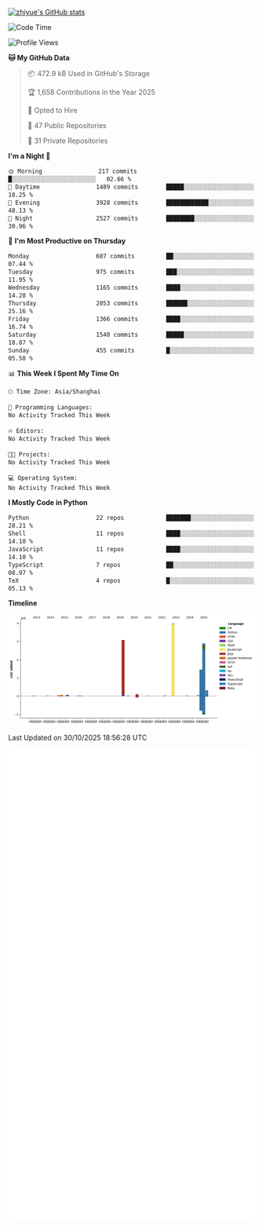
[![zhiyue's GitHub stats](https://github-readme-stats.vercel.app/api?username=zhiyue)](https://github.com/anuraghazra/github-readme-stats&&show_icons=true)

<!--START_SECTION:waka-->
![Code Time](http://img.shields.io/badge/Code%20Time-2%2C215%20hrs%2020%20mins-blue)

![Profile Views](http://img.shields.io/badge/Profile%20Views-5-blue)

**🐱 My GitHub Data** 

> 📦 472.9 kB Used in GitHub's Storage 
 > 
> 🏆 1,658 Contributions in the Year 2025
 > 
> 💼 Opted to Hire
 > 
> 📜 47 Public Repositories 
 > 
> 🔑 31 Private Repositories 
 > 
**I'm a Night 🦉** 

```text
🌞 Morning                217 commits         █░░░░░░░░░░░░░░░░░░░░░░░░   02.66 % 
🌆 Daytime                1489 commits        █████░░░░░░░░░░░░░░░░░░░░   18.25 % 
🌃 Evening                3928 commits        ████████████░░░░░░░░░░░░░   48.13 % 
🌙 Night                  2527 commits        ████████░░░░░░░░░░░░░░░░░   30.96 % 
```
📅 **I'm Most Productive on Thursday** 

```text
Monday                   607 commits         ██░░░░░░░░░░░░░░░░░░░░░░░   07.44 % 
Tuesday                  975 commits         ███░░░░░░░░░░░░░░░░░░░░░░   11.95 % 
Wednesday                1165 commits        ████░░░░░░░░░░░░░░░░░░░░░   14.28 % 
Thursday                 2053 commits        ██████░░░░░░░░░░░░░░░░░░░   25.16 % 
Friday                   1366 commits        ████░░░░░░░░░░░░░░░░░░░░░   16.74 % 
Saturday                 1540 commits        █████░░░░░░░░░░░░░░░░░░░░   18.87 % 
Sunday                   455 commits         █░░░░░░░░░░░░░░░░░░░░░░░░   05.58 % 
```


📊 **This Week I Spent My Time On** 

```text
🕑︎ Time Zone: Asia/Shanghai

💬 Programming Languages: 
No Activity Tracked This Week

🔥 Editors: 
No Activity Tracked This Week

🐱‍💻 Projects: 
No Activity Tracked This Week

💻 Operating System: 
No Activity Tracked This Week
```

**I Mostly Code in Python** 

```text
Python                   22 repos            ███████░░░░░░░░░░░░░░░░░░   28.21 % 
Shell                    11 repos            ████░░░░░░░░░░░░░░░░░░░░░   14.10 % 
JavaScript               11 repos            ████░░░░░░░░░░░░░░░░░░░░░   14.10 % 
TypeScript               7 repos             ██░░░░░░░░░░░░░░░░░░░░░░░   08.97 % 
TeX                      4 repos             █░░░░░░░░░░░░░░░░░░░░░░░░   05.13 % 
```



**Timeline**

![Lines of Code chart](https://raw.githubusercontent.com/zhiyue/zhiyue/main/assets/bar_graph.png)


 Last Updated on 30/10/2025 18:56:28 UTC
<!--END_SECTION:waka-->

<!-- [![Top Langs](https://github-readme-stats.vercel.app/api/top-langs/?username=zhiyue)](https://github.com/anuraghazra/github-readme-stats) -->

![](./github-metrics.svg)

